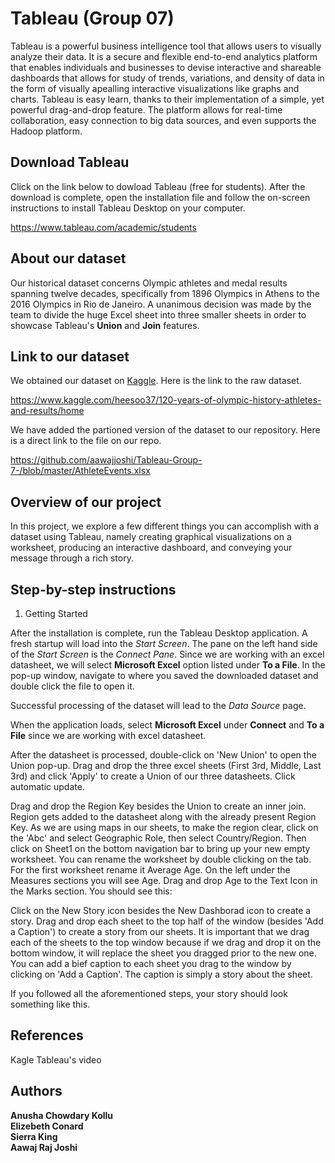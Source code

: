 # Tableau (Group 07)

Tableau is a powerful business intelligence tool that allows users to visually analyze their data. It is a secure and flexible end-to-end analytics platform that enables individuals and businesses to devise interactive and shareable dashboards that allows for study of trends, variations, and density of data in the form of visually apealling interactive visualizations like graphs and charts. Tableau is easy learn, thanks to their implementation of a simple, yet powerful drag-and-drop feature. The platform allows for real-time collaboration, easy connection to big data sources, and even supports the Hadoop platform. 

## Download Tableau

Click on the link below to dowload Tableau (free for students). After the download is complete, open the installation file and follow the on-screen instructions to install Tableau Desktop on your computer. 

https://www.tableau.com/academic/students

## About our dataset 

Our historical dataset concerns Olympic athletes and medal results spanning twelve decades, specifically from 1896 Olympics in Athens to the 2016 Olympics in Rio de Janeiro. A unanimous decision was made by the team to divide the huge Excel sheet into three smaller sheets in order to showcase Tableau's **Union** and **Join** features. 

## Link to our dataset 

We obtained our dataset on [Kaggle](https://www.kaggle.com/). Here is the link to the raw dataset. 

https://www.kaggle.com/heesoo37/120-years-of-olympic-history-athletes-and-results/home

We have added the partioned version of the dataset to our repository. Here is a direct link to the file on our repo.   

https://github.com/aawajjoshi/Tableau-Group-7-/blob/master/AthleteEvents.xlsx

## Overview of our project

In this project, we explore a few different things you can accomplish with a dataset using Tableau, namely creating graphical visualizations on a worksheet, producing an interactive dashboard, and conveying your message through a rich story. 

## Step-by-step instructions 

1. Getting Started

After the installation is complete, run the Tableau Desktop application. A fresh startup will load into the *Start Screen*. The pane on the left hand side of the *Start Screen* is the *Connect Pane*. Since we are working with an excel datasheet, we will select **Microsoft Excel** option listed under **To a File**. In the pop-up window, navigate to where you saved the downloaded dataset and double click the file to open it. 

Successful processing of the dataset will lead to the *Data Source* page. 






When the application loads, select **Microsoft Excel** under **Connect** and **To a File** since we are working with excel datasheet. 

After the datasheet is processed, double-click on 'New Union' to open the Union pop-up. Drag and drop the three excel sheets (First 3rd, Middle, Last 3rd) and click 'Apply' to create a Union of our three datasheets. Click automatic update. 

Drag and drop the Region Key besides the Union to create an inner join. Region gets added to the datasheet along with the already present Region Key. As we are using maps in our sheets, to make the region clear, click on the 'Abc' and select Geographic Role, then select Country/Region. Then click on Sheet1 on the bottom navigation bar to bring up your new empty worksheet. You can rename the worksheet by double clicking on the tab. For the first worksheet rename it Average Age. On the left under the Measures sections you will see Age. Drag and drop Age to the Text Icon in the Marks section. You should see this: 


Click on the New Story icon besides the New Dashborad icon to create a story. Drag and drop each sheet to the top half of the window (besides 'Add a Caption') to create a story from our sheets. It is important that we drag each of the sheets to the top window because if we drag and drop it on the bottom window, it will replace the sheet you dragged prior to the new one. You can add a bief caption to each sheet you drag to the window by clicking on 'Add a Caption'. The caption is simply a story about the sheet. 

If you followed all the aforementioned steps, your story should look something like this. 

## References 
Kagle
Tableau's video 


## Authors 

**Anusha Chowdary Kollu**  
**Elizebeth Conard**  
**Sierra King**   
**Aawaj Raj Joshi**

